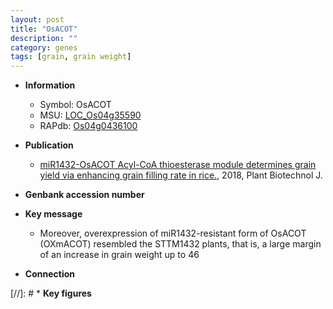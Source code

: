 ```yaml
---
layout: post
title: "OsACOT"
description: ""
category: genes
tags: [grain, grain weight]
---
```


* **Information**  
    + Symbol: OsACOT  
    + MSU: [LOC_Os04g35590](http://rice.plantbiology.msu.edu/cgi-bin/ORF_infopage.cgi?orf=LOC_Os04g35590)  
    + RAPdb: [Os04g0436100](http://rapdb.dna.affrc.go.jp/viewer/gbrowse_details/irgsp1?name=Os04g0436100)  

* **Publication**  
    + [miR1432-OsACOT Acyl-CoA thioesterase module determines grain yield via enhancing grain filling rate in rice.](http://www.ncbi.nlm.nih.gov/pubmed?term=miR1432-OsACOT+Acyl-CoA+thioesterase+module+determines+grain+yield+via+enhancing+grain+filling+rate+in+rice.%5BTitle%5D), 2018, Plant Biotechnol J.

* **Genbank accession number**  

* **Key message**  
    + Moreover, overexpression of miR1432-resistant form of OsACOT (OXmACOT) resembled the STTM1432 plants, that is, a large margin of an increase in grain weight up to 46

* **Connection**  

[//]: # * **Key figures**  



